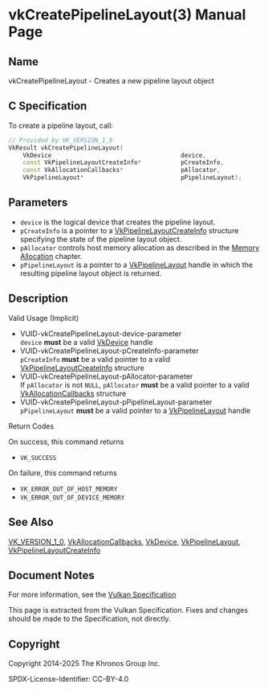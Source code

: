 # vkCreatePipelineLayout(3) Manual Page

## Name

vkCreatePipelineLayout - Creates a new pipeline layout object



## [](#_c_specification)C Specification

To create a pipeline layout, call:

```c++
// Provided by VK_VERSION_1_0
VkResult vkCreatePipelineLayout(
    VkDevice                                    device,
    const VkPipelineLayoutCreateInfo*           pCreateInfo,
    const VkAllocationCallbacks*                pAllocator,
    VkPipelineLayout*                           pPipelineLayout);
```

## [](#_parameters)Parameters

- `device` is the logical device that creates the pipeline layout.
- `pCreateInfo` is a pointer to a [VkPipelineLayoutCreateInfo](https://registry.khronos.org/vulkan/specs/latest/man/html/VkPipelineLayoutCreateInfo.html) structure specifying the state of the pipeline layout object.
- `pAllocator` controls host memory allocation as described in the [Memory Allocation](https://registry.khronos.org/vulkan/specs/latest/html/vkspec.html#memory-allocation) chapter.
- `pPipelineLayout` is a pointer to a [VkPipelineLayout](https://registry.khronos.org/vulkan/specs/latest/man/html/VkPipelineLayout.html) handle in which the resulting pipeline layout object is returned.

## [](#_description)Description

Valid Usage (Implicit)

- [](#VUID-vkCreatePipelineLayout-device-parameter)VUID-vkCreatePipelineLayout-device-parameter  
  `device` **must** be a valid [VkDevice](https://registry.khronos.org/vulkan/specs/latest/man/html/VkDevice.html) handle
- [](#VUID-vkCreatePipelineLayout-pCreateInfo-parameter)VUID-vkCreatePipelineLayout-pCreateInfo-parameter  
  `pCreateInfo` **must** be a valid pointer to a valid [VkPipelineLayoutCreateInfo](https://registry.khronos.org/vulkan/specs/latest/man/html/VkPipelineLayoutCreateInfo.html) structure
- [](#VUID-vkCreatePipelineLayout-pAllocator-parameter)VUID-vkCreatePipelineLayout-pAllocator-parameter  
  If `pAllocator` is not `NULL`, `pAllocator` **must** be a valid pointer to a valid [VkAllocationCallbacks](https://registry.khronos.org/vulkan/specs/latest/man/html/VkAllocationCallbacks.html) structure
- [](#VUID-vkCreatePipelineLayout-pPipelineLayout-parameter)VUID-vkCreatePipelineLayout-pPipelineLayout-parameter  
  `pPipelineLayout` **must** be a valid pointer to a [VkPipelineLayout](https://registry.khronos.org/vulkan/specs/latest/man/html/VkPipelineLayout.html) handle

Return Codes

On success, this command returns

- `VK_SUCCESS`

On failure, this command returns

- `VK_ERROR_OUT_OF_HOST_MEMORY`
- `VK_ERROR_OUT_OF_DEVICE_MEMORY`

## [](#_see_also)See Also

[VK\_VERSION\_1\_0](https://registry.khronos.org/vulkan/specs/latest/man/html/VK_VERSION_1_0.html), [VkAllocationCallbacks](https://registry.khronos.org/vulkan/specs/latest/man/html/VkAllocationCallbacks.html), [VkDevice](https://registry.khronos.org/vulkan/specs/latest/man/html/VkDevice.html), [VkPipelineLayout](https://registry.khronos.org/vulkan/specs/latest/man/html/VkPipelineLayout.html), [VkPipelineLayoutCreateInfo](https://registry.khronos.org/vulkan/specs/latest/man/html/VkPipelineLayoutCreateInfo.html)

## [](#_document_notes)Document Notes

For more information, see the [Vulkan Specification](https://registry.khronos.org/vulkan/specs/latest/html/vkspec.html#vkCreatePipelineLayout)

This page is extracted from the Vulkan Specification. Fixes and changes should be made to the Specification, not directly.

## [](#_copyright)Copyright

Copyright 2014-2025 The Khronos Group Inc.

SPDX-License-Identifier: CC-BY-4.0